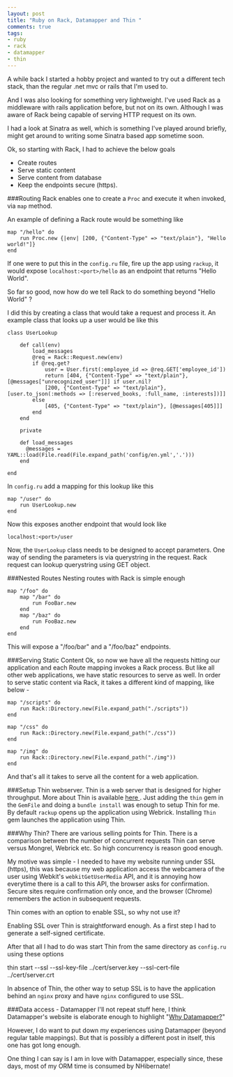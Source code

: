 ```yaml
--- 
layout: post
title: "Ruby on Rack, Datamapper and Thin "
comments: true
tags:
- ruby
- rack
- datamapper
- thin
---
```


A while back I started a hobby project and wanted to try out a different tech stack, than the regular .net mvc or rails that I'm used to.

And I was also looking for something very lightweight. I've used Rack as a middleware with rails application before, but not on its own. Although I was aware of Rack being capable of serving HTTP request on its own.

I had a look at Sinatra as well, which is something I've played around briefly, might get around to writing some Sinatra based app sometime soon.

Ok, so starting with Rack, I had to achieve the below goals

- Create routes
- Serve static content
- Serve content from database
- Keep the endpoints secure (https).

###Routing
Rack enables one to create a `Proc` and execute it when invoked, via `map` method.

An example of defining a Rack route would be something like

    map "/hello" do
	    run Proc.new {|env| [200, {"Content-Type" => "text/plain"}, "Hello world!"]}
    end

If one were to put this in the `config.ru` file, fire up the app using `rackup`, it would expose `localhost:<port>/hello` as an endpoint that returns "Hello World".

So far so good, now how do we tell Rack to do something beyond "Hello World" ?

I did this by creating a class that would take a request and process it. An example class that looks up a user would be like this 

    class UserLookup
    
	    def call(env)
		    load_messages	
		    @req = Rack::Request.new(env)
		    if @req.get?
			    user = User.first(:employee_id => @req.GET['employee_id'])
			    return [404, {"Content-Type" => "text/plain"}, [@messages["unrecognized_user"]]] if user.nil? 
			    [200, {"Content-Type" => "text/plain"}, [user.to_json(:methods => [:reserved_books, :full_name, :interests])]]
		    else
			    [405, {"Content-Type" => "text/plain"}, [@messages[405]]]
		    end
	    end

	    private

	    def load_messages
	      @messages = YAML::load(File.read(File.expand_path('config/en.yml','.')))
	    end

    end

In `config.ru` add a mapping for this lookup like this

    map "/user" do
	    run UserLookup.new
    end

Now this exposes another endpoint that would look like

    localhost:<port>/user

Now, the `UserLookup` class needs to be designed to accept parameters. One way of sending the parameters is via querystring in the request. Rack request can lookup querystring using GET object.

###Nested Routes
Nesting routes with Rack is simple enough

    map "/foo" do
    	map "/bar" do
    		run FooBar.new
    	end
    	map "/baz" do
    		run FooBaz.new
    	end
    end
    
This will expose a "/foo/bar" and a "/foo/baz" endpoints. 

###Serving Static Content
Ok, so now we have all the requests hitting our application and each Route mapping invokes a Rack process. But like all other web applications, we have static resources to serve as well. In order to serve static content via Rack, it takes a different kind of mapping, like below -

    map "/scripts" do
    	run Rack::Directory.new(File.expand_path("./scripts"))
    end
    
    map "/css" do
    	run Rack::Directory.new(File.expand_path("./css"))
    end
    
    map "/img" do
    	run Rack::Directory.new(File.expand_path("./img"))
    end
    
And that's all it takes to serve all the content for a web application.

###Setup Thin webserver. 
Thin is a web server that is designed for higher throughput. More about Thin is available [here
](http://code.macournoyer.com/thin/). Just adding the `thin` gem in the `GemFile` and doing a `bundle install` was enough to setup Thin for me. By default `rackup` opens up the application using Webrick. Installing `Thin` gem launches the application using Thin.

###Why Thin?
There are various selling points for Thin. There is a comparison between the number of concurrent requests Thin can serve versus Mongrel, Webrick etc. So high concurrency is reason good enough.

My motive was simple - I needed to have my website running under SSL (https), this was because my web application access the webcamera of the user using Webkit's `webkitGetUserMedia` API, and it is annoying how everytime there is a call to this API, the browser asks for confirmation. Secure sites require confirmation only once, and the browser (Chrome) remembers the action in subsequent requests.

Thin comes with an option to enable SSL, so why not use it?

Enabling SSL over Thin is straightforward enough. As a first step I had to generate a self-signed certificate.

After that all I had to do was start Thin from the same directory as `config.ru` using these options

thin start --ssl --ssl-key-file ../cert/server.key --ssl-cert-file ../cert/server.crt

In absence of Thin, the other way to setup SSL is to have the application behind an `nginx` proxy and have `nginx` configured to use SSL.

###Data access - Datamapper
I'll not repeat stuff here, I think Datamapper's website is elaborate enough to highlight "[Why Datamapper?](http://datamapper.org/why.html)"

However, I do want to put down my experiences using Datamapper (beyond regular table mappings). But that is possibly a different post in itself, this one has got long enough. 

One thing I can say is I am in love with Datamapper, especially since, these days, most of my ORM time is consumed by NHibernate!




